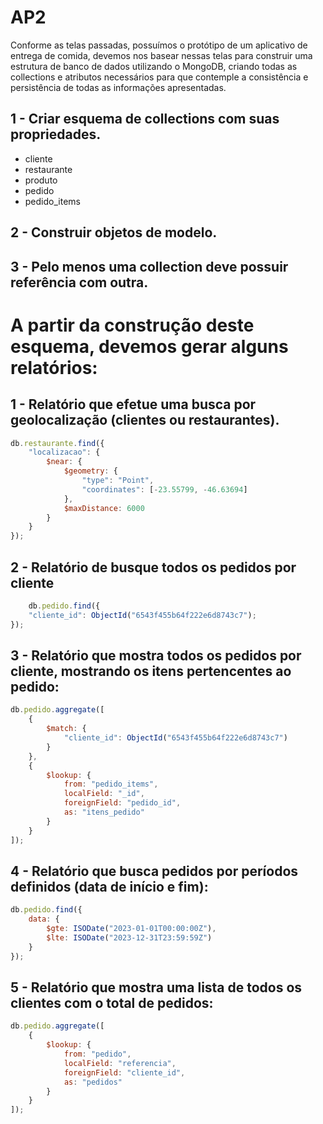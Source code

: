 # AP2
Conforme as telas passadas, possuímos o protótipo de um aplicativo de entrega de comida,  devemos nos basear nessas telas para construir uma estrutura de banco de dados utilizando o  MongoDB, criando todas as collections e atributos necessários para que contemple a consistência e  persistência de todas as informações apresentadas. 

## 1 - Criar esquema de collections com suas propriedades. 
- cliente
- restaurante
- produto
- pedido
- pedido_items

## 2 - Construir objetos de modelo. 
## 3 - Pelo menos uma collection deve possuir referência com outra. 

# A partir da construção deste esquema, devemos gerar alguns relatórios:
## 1 - Relatório que efetue uma busca por geolocalização (clientes ou restaurantes). 
```javascript
db.restaurante.find({
	"localizacao": {
		$near: {
			$geometry: {
				"type": "Point",
				"coordinates": [-23.55799, -46.63694]
			},
			$maxDistance: 6000
		}
	}
});
```

## 2 - Relatório de busque todos os pedidos por cliente
```javascript
    db.pedido.find({
    "cliente_id": ObjectId("6543f455b64f222e6d8743c7");
});
```

## 3 - Relatório que mostra todos os pedidos por cliente, mostrando os itens pertencentes ao pedido:
```javascript
db.pedido.aggregate([
    {
        $match: {
            "cliente_id": ObjectId("6543f455b64f222e6d8743c7")
        }
    },
    {
        $lookup: {
            from: "pedido_items",
            localField: "_id",
            foreignField: "pedido_id",
            as: "itens_pedido"
        }
    }
]);
```

## 4 - Relatório que busca pedidos por períodos definidos (data de início e fim):
```javascript
db.pedido.find({
    data: {
        $gte: ISODate("2023-01-01T00:00:00Z"),
        $lte: ISODate("2023-12-31T23:59:59Z")
    }
});
```

## 5 - Relatório que mostra uma lista de todos os clientes com o total de pedidos:
```javascript
db.pedido.aggregate([
    {
        $lookup: {
            from: "pedido",
            localField: "referencia",
            foreignField: "cliente_id",
            as: "pedidos"
        }
    }
]);
```